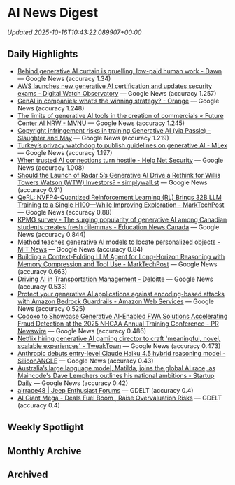 # AI News Digest

_Updated 2025-10-16T10:43:22.089907+00:00_

## Daily Highlights

- [Behind generative AI curtain is gruelling, low-paid human work - Dawn](./daily/390a70f6a11d4304.md) — Google News (accuracy 1.34)
- [AWS launches new generative AI certification and updates security exams - Digital Watch Observatory](./daily/1690a2ef669c309a.md) — Google News (accuracy 1.257)
- [GenAI in companies: what’s the winning strategy? - Orange](./daily/9541ee21d0ed1e73.md) — Google News (accuracy 1.248)
- [The limits of generative AI tools in the creation of commercials « Future Center AI NRW - MVNU](./daily/bd273ca4c0ae8ff6.md) — Google News (accuracy 1.245)
- [Copyright infringement risks in training Generative AI (via Passle) - Slaughter and May](./daily/d90f4af56c367f39.md) — Google News (accuracy 1.219)
- [Turkey’s privacy watchdog to publish guidelines on generative AI - MLex](./daily/b28bf0e9427a7995.md) — Google News (accuracy 1.197)
- [When trusted AI connections turn hostile - Help Net Security](./daily/e31da1a5ac71ccd4.md) — Google News (accuracy 1.008)
- [Should the Launch of Radar 5’s Generative AI Drive a Rethink for Willis Towers Watson (WTW) Investors? - simplywall.st](./daily/4400fbc21ba0f7a3.md) — Google News (accuracy 0.91)
- [QeRL: NVFP4-Quantized Reinforcement Learning (RL) Brings 32B LLM Training to a Single H100—While Improving Exploration - MarkTechPost](./daily/559560089eda10d2.md) — Google News (accuracy 0.88)
- [KPMG survey - The surging popularity of generative AI among Canadian students creates fresh dilemmas - Education News Canada](./daily/111d3eab37276093.md) — Google News (accuracy 0.844)
- [Method teaches generative AI models to locate personalized objects - MIT News](./daily/0fa00e7b25b6b95f.md) — Google News (accuracy 0.84)
- [Building a Context-Folding LLM Agent for Long-Horizon Reasoning with Memory Compression and Tool Use - MarkTechPost](./daily/c1f633adde073fbe.md) — Google News (accuracy 0.663)
- [Driving AI in Transportation Management - Deloitte](./daily/18dd61a33848ce8f.md) — Google News (accuracy 0.533)
- [Protect your generative AI applications against encoding-based attacks with Amazon Bedrock Guardrails - Amazon Web Services](./daily/45c63c471f1b5d05.md) — Google News (accuracy 0.525)
- [Codoxo to Showcase Generative AI-Enabled FWA Solutions Accelerating Fraud Detection at the 2025 NHCAA Annual Training Conference - PR Newswire](./daily/53c1f00d284cae38.md) — Google News (accuracy 0.486)
- [Netflix hiring generative AI gaming director to craft 'meaningful, novel, scalable experiences' - TweakTown](./daily/7e465faada4c0900.md) — Google News (accuracy 0.473)
- [Anthropic debuts entry-level Claude Haiku 4.5 hybrid reasoning model - SiliconANGLE](./daily/683f42627dce4543.md) — Google News (accuracy 0.43)
- [Australia’s large language model, Matilda, joins the global AI race, as Maincode's Dave Lemphers outlines his national ambitions - Startup Daily](./daily/cbb0a5ac1697dfc8.md) — Google News (accuracy 0.42)
- [airrace48 | Jeep Enthusiast Forums](./daily/251e6a3ca7d93496.md) — GDELT (accuracy 0.4)
- [AI Giant Mega - Deals Fuel Boom , Raise Overvaluation Risks](./daily/509b766a858a6725.md) — GDELT (accuracy 0.4)

## Weekly Spotlight


## Monthly Archive


## Archived
